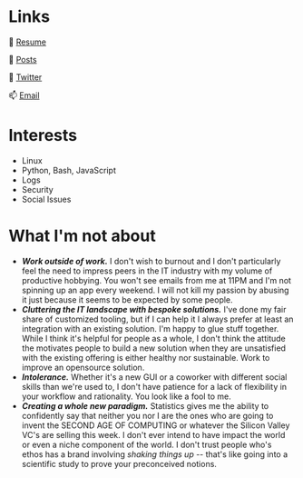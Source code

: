 # Links

💼 [Resume](https://iamwpj.com/resume/resume.html)

📝 [Posts](https://iamwpj.com/scraps)

🐥 [Twitter](https://twitter.com/iamwpj)

📫 [Email](mailto:wes@iamwpj.com)

# Interests

  - Linux 
  - Python, Bash, JavaScript
  - Logs
  - Security
  - Social Issues

# What I'm not about

* ***Work outside of work.*** I don't wish to burnout and I don't particularly feel the need to impress peers in the IT industry with my volume of productive hobbying. You won't see emails from me at 11PM and I'm not spinning up an app every weekend. I will not kill my passion by abusing it just because it seems to be expected by some people.
* ***Cluttering the IT landscape with bespoke solutions.*** I've done my fair share of customized tooling, but if I can help it I always prefer at least an integration with an existing solution. I'm happy to glue stuff together. While I think it's helpful for people as a whole, I don't think the attitude the motivates people to build a new solution when they are unsatisfied with the existing offering is either healthy nor sustainable. Work to improve an opensource solution.
* ***Intolerance.*** Whether it's a new GUI or a coworker with different social skills than we're used to, I don't have patience for a lack of flexibility in your workflow and rationality. You look like a fool to me.
* ***Creating a whole new paradigm.*** Statistics gives me the ability to confidently say that neither you nor I are the ones who are going to invent the SECOND AGE OF COMPUTING or whatever the Silicon Valley VC's are selling this week. I don't ever intend to have impact the world or even a niche component of the world. I don't trust people who's ethos has a brand involving *shaking things up* -- that's like going into a scientific study to prove your preconceived notions.